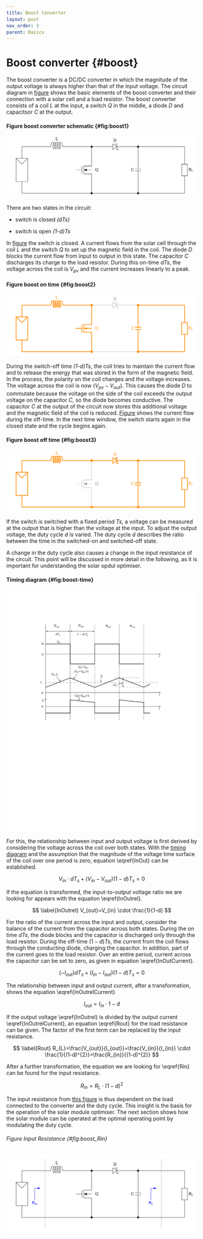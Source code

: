 ```yaml
---
title: Boost Converter
layout: post
nav_order: 3
parent: Basics
---
```


# Boost converter {#boost}

The boost converter is a DC/DC converter in which the magnitude of the output voltage is always higher than that of the input voltage. The
circuit diagram in [figure](#fig:boost1) shows the basic elements of the boost converter
and their connection with a solar cell and a load resistor. The boost
converter consists of a coil *L* at the input, a switch *Q* in the
middle, a diode *D* and capacitsor *C* at the output.

#### Figure boost converter schematic {#fig:boost1}
![image](../assets/image/boost1.svg)

There are two states in the circuit:

-   switch is closed *(dTs)*

-   switch is open *(1-d)Ts*

In [figure](#fig:boost2) the switch is closed. A current flows from the
solar cell through the coil *L* and the switch *Q* to set up the
magnetic field in the coil. The diode *D* blocks the current flow from
input to output in this state. The capacitor *C* discharges its charge
to the load resistor. During this on-time *dTs*, the voltage across the
coil is $V_{pv}$ and the current increases linearly to a peak. 

#### Figure boost on time {#fig:boost2}
![image](../assets/image/boost2.svg)

During the switch-off time *(1-d)Ts*, the coil tries to maintain the
current flow and to release the energy that was stored in the form of
the magnetic field. In the process, the polarity on the coil changes and
the voltage increases. The voltage across the coil is now
$(V_{pv}-V_{out})$. This causes the diode *D* to commutate because the
voltage on the side of the coil exceeds the output voltage on the
capacitor *C*, so the diode becomes conductive. The capacitor *C* at the
output of the circuit now stores this additional voltage and the
magnetic field of the coil is reduced. [Figure](#fig:boost3) shows the current flow during the off-time.
In the next time window, the switch starts again in the closed state and
the cycle begins again.

#### Figure boost off time {#fig:boost3}
![image](../assets/image/boost3.svg)

If the switch is switched with a fixed period *Ts*, a voltage can be
measured at the output that is higher than the voltage at the input. To
adjust the output voltage, the duty cycle *d* is varied. The duty cycle
*d* describes the ratio between the time in the switched-on and
switched-off state.

A change in the duty cycle also causes a change in the input resistance
of the circuit. This point will be discussed in more detail in the
following, as it is important for understanding the solar opdul
optimiser.

#### Timing diagram {#fig:boost-time}
![image](../assets/image/timing1.svg)

For this, the relationship between input and output voltage is first
derived by considering the voltage across the coil over both states.
With the [timing diagram](#fig:boost-time) and the assumption that the magnitude of the
voltage time surface of the coil over one period is zero, equation
\eqref{InOut} can be established. 

$$ \label{InOut}
V_{in} \cdot dT_{s} + (V_{in} - V_{out})(1-d)T_{s}=0 $$

If the equation
is transformed, the input-to-output voltage ratio we are looking for
appears with the equation
\eqref{InOutrel}.

$$ \label{InOutrel}
V_{out}=V_{in} \cdot \frac{1}{1-d} $$

For the ratio of the current across
the input and output, consider the balance of the current from the
capacitor across both states. During the on time $dTs$, the diode blocks
and the capacitor is discharged only through the load resistor. During
the off-time $(1-d)Ts$, the current from the coil flows through the
conducting diode, charging the capacitor. In addition, part of the
current goes to the load resistor. Over an entire period, current across
the capacitor can be set to zero, as given in equation
\eqref{InOutCurrent}.

$$ \label{InOutCurrent}
(-I_{out})dT_{s}+(I_{in}-I_{out})(1-d)T_{s}=0 $$

The relationship between
input and output current, after a transformation, shows the equation
\eqref{InOutrelCurrent}

$$ \label{InOutrelCurrent} I_{out}=I_{in} \cdot{1-d} $$

If the output voltage
\eqref{InOutrel} is divided by the output current
\eqref{InOutrelCurrent}, an equation \eqref{Rout} for the load
resistance can be given. The factor of the first term can be replaced by
the input resistance.

$$ \label{Rout}
R_{L}=\frac{V_{out}}{I_{out}}=\frac{V_{in}}{I_{in}} \cdot \frac{1}{(1-d)^{2}}=\frac{R_{in}}{(1-d)^{2}} $$


After a further transformation, the equation we are looking for
\eqref{Rin} can be found for
the input resistance.

$$ \label{Rin}
R_{in}=R_{L} \cdot (1-d)^{2} $$

The input resistance from
[this figure](#fig:boost_Rin) is thus dependent on the load connected to the
converter and the duty cycle. This insight is the basis for the
operation of the solar module optimiser. The next section shows how the
solar module can be operated at the optimal operating point by
modulating the duty cycle.
<!--[@IntelligentEnergy p.254][@UmanandPower p.207-213] -->

###### Figure Input Resistance {#fig:boost_Rin}
![{#fig:boost_Rin}](../assets/image/boost_Rin.svg)